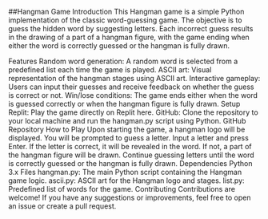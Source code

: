 ##Hangman Game
Introduction
This Hangman game is a simple Python implementation of the classic word-guessing game. The objective is to guess the hidden word by suggesting letters. Each incorrect guess results in the drawing of a part of a hangman figure, with the game ending when either the word is correctly guessed or the hangman is fully drawn.

Features
Random word generation: A random word is selected from a predefined list each time the game is played.
ASCII art: Visual representation of the hangman stages using ASCII art.
Interactive gameplay: Users can input their guesses and receive feedback on whether the guess is correct or not.
Win/lose conditions: The game ends either when the word is guessed correctly or when the hangman figure is fully drawn.
Setup
Replit: Play the game directly on Replit here.
GitHub: Clone the repository to your local machine and run the hangman.py script using Python. GitHub Repository
How to Play
Upon starting the game, a hangman logo will be displayed.
You will be prompted to guess a letter.
Input a letter and press Enter.
If the letter is correct, it will be revealed in the word. If not, a part of the hangman figure will be drawn.
Continue guessing letters until the word is correctly guessed or the hangman is fully drawn.
Dependencies
Python 3.x
Files
hangman.py: The main Python script containing the Hangman game logic.
ascii.py: ASCII art for the Hangman logo and stages.
list.py: Predefined list of words for the game.
Contributing
Contributions are welcome! If you have any suggestions or improvements, feel free to open an issue or create a pull request.
